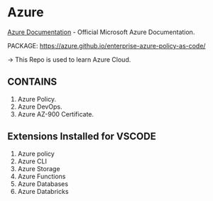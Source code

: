# Azure

[Azure Documentation](https://learn.microsoft.com/en-us/azure) - Official Microsoft Azure Documentation.

PACKAGE: https://azure.github.io/enterprise-azure-policy-as-code/

-> This Repo is used to learn Azure Cloud.

## CONTAINS

1) Azure Policy.
2) Azure DevOps.
3) Azure AZ-900 Certificate.

## Extensions Installed for VSCODE

1) Azure policy
2) Azure CLI
3) Azure Storage
4) Azure Functions
5) Azure Databases
6) Azure Databricks
